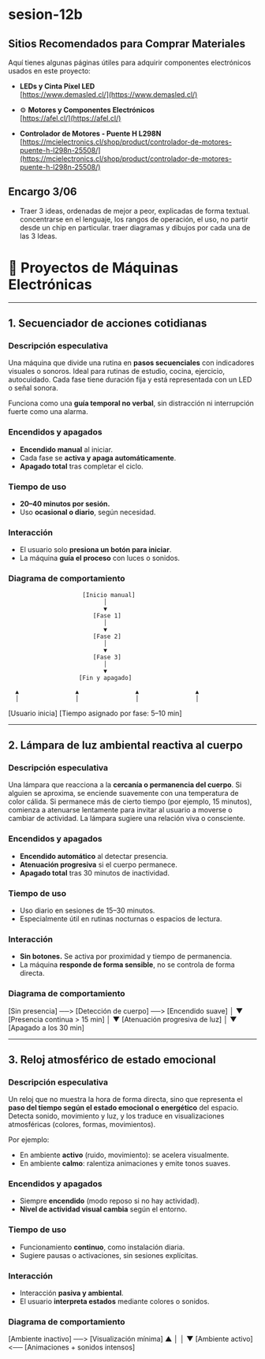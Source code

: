 # sesion-12b

##  Sitios Recomendados para Comprar Materiales

Aquí tienes algunas páginas útiles para adquirir componentes electrónicos usados en este proyecto:

-  **LEDs y Cinta Píxel LED**  
  [https://www.demasled.cl/](https://www.demasled.cl/)

- ⚙ **Motores y Componentes Electrónicos**  
  [https://afel.cl/](https://afel.cl/)

-  **Controlador de Motores - Puente H L298N**  
  [https://mcielectronics.cl/shop/product/controlador-de-motores-puente-h-l298n-25508/](https://mcielectronics.cl/shop/product/controlador-de-motores-puente-h-l298n-25508/)

## Encargo 3/06

- Traer 3 ideas, ordenadas de mejor a peor, explicadas de forma textual. concentrarse en el lenguaje, los rangos de operación, el uso, no partir desde un chip en particular.
traer diagramas y dibujos por cada una de las 3 Ideas.

# 🧠 Proyectos de Máquinas Electrónicas

---

## 1. Secuenciador de acciones cotidianas

### Descripción especulativa
Una máquina que divide una rutina en **pasos secuenciales** con indicadores visuales o sonoros. Ideal para rutinas de estudio, cocina, ejercicio, autocuidado. Cada fase tiene duración fija y está representada con un LED o señal sonora.

Funciona como una **guía temporal no verbal**, sin distracción ni interrupción fuerte como una alarma.

###  Encendidos y apagados
- **Encendido manual** al iniciar.
- Cada fase se **activa y apaga automáticamente**.
- **Apagado total** tras completar el ciclo.

###  Tiempo de uso
- **20–40 minutos por sesión.**
- Uso **ocasional o diario**, según necesidad.

###  Interacción
- El usuario solo **presiona un botón para iniciar**.
- La máquina **guía el proceso** con luces o sonidos.

###  Diagrama de comportamiento

                         [Inicio manual]
                               │
                               ▼
                            [Fase 1]
                               │
                               ▼
                            [Fase 2]
                               │
                               ▼
                            [Fase 3]
                               │
                               ▼
                        [Fin y apagado]

      ▲                ▲                ▲                ▲
      │                │                │                │
[Usuario inicia]  [Tiempo asignado por fase: 5–10 min]


---

##  2. Lámpara de luz ambiental reactiva al cuerpo

### Descripción especulativa
Una lámpara que reacciona a la **cercanía o permanencia del cuerpo**. Si alguien se aproxima, se enciende suavemente con una temperatura de color cálida. Si permanece más de cierto tiempo (por ejemplo, 15 minutos), comienza a atenuarse lentamente para invitar al usuario a moverse o cambiar de actividad. La lámpara sugiere una relación viva o consciente.

###  Encendidos y apagados
- **Encendido automático** al detectar presencia.  
- **Atenuación progresiva** si el cuerpo permanece.  
- **Apagado total** tras 30 minutos de inactividad.

###  Tiempo de uso
- Uso diario en sesiones de 15–30 minutos.
- Especialmente útil en rutinas nocturnas o espacios de lectura.

###  Interacción
- **Sin botones.** Se activa por proximidad y tiempo de permanencia.
- La máquina **responde de forma sensible**, no se controla de forma directa.

###  Diagrama de comportamiento

[Sin presencia] ──> [Detección de cuerpo] ──> [Encendido suave]
                            │
                            ▼
                    [Presencia continua > 15 min]
                            │
                            ▼
                  [Atenuación progresiva de luz]
                            │
                            ▼
                    [Apagado a los 30 min]

---

##  3. Reloj atmosférico de estado emocional

### Descripción especulativa
Un reloj que no muestra la hora de forma directa, sino que representa el **paso del tiempo según el estado emocional o energético** del espacio. Detecta sonido, movimiento y luz, y los traduce en visualizaciones atmosféricas (colores, formas, movimientos).

Por ejemplo:
- En ambiente **activo** (ruido, movimiento): se acelera visualmente.  
- En ambiente **calmo**: ralentiza animaciones y emite tonos suaves.

###  Encendidos y apagados
- Siempre **encendido** (modo reposo si no hay actividad).
- **Nivel de actividad visual cambia** según el entorno.

###  Tiempo de uso
- Funcionamiento **continuo**, como instalación diaria.
- Sugiere pausas o activaciones, sin sesiones explícitas.

###  Interacción
- Interacción **pasiva y ambiental**.
- El usuario **interpreta estados** mediante colores o sonidos.

###  Diagrama de comportamiento

[Ambiente inactivo] ──> [Visualización mínima]
         ▲                         │
         │                         ▼
[Ambiente activo] <── [Animaciones + sonidos intensos]



